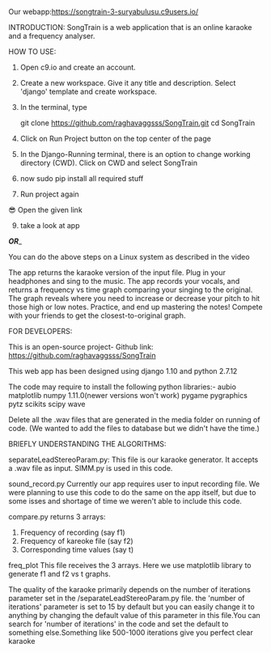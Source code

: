 Our webapp:https://songtrain-3-suryabulusu.c9users.io/

INTRODUCTION:
SongTrain is a web application that is an online karaoke and a frequency analyser.


HOW TO USE:
1) Open c9.io and create an account.

2) Create a new workspace. Give it any title and description. Select 'django' template and create workspace.

3) In the terminal, type 

	git clone https://github.com/raghavaggsss/SongTrain.git
	cd SongTrain

4) Click on Run Project button on the top center of the page

5) In the Django-Running terminal, there is an option to change working directory (CWD). Click on CWD and select SongTrain

6) now sudo pip install all required stuff

7) Run project again

😎 Open the given link

9) take a look at app

 _________OR__________
 
 You can do the above steps on a Linux system as described in the video
 
The app returns the karaoke version of the input file.
Plug in your headphones and sing to the music. The app records your vocals, and returns a frequency vs time graph comparing your singing to the original. The graph reveals where you need to increase or decrease your pitch to hit those high or low notes. Practice, and end up mastering the notes! Compete with your friends to get the closest-to-original graph.


FOR DEVELOPERS:

This is an open-source project-
Github link: https://github.com/raghavaggsss/SongTrain

This web app has been designed using django 1.10 and python 2.7.12

The code may require to install the following python libraries:-
aubio
matplotlib
numpy 1.11.0(newer versions won't work)
pygame
pygraphics
pytz
scikits
scipy
wave

Delete all the .wav files that are generated in the media folder on running of code. (We wanted to add the files to database but we didn't have the time.)

BRIEFLY UNDERSTANDING THE ALGORITHMS:

separateLeadStereoParam.py:
This file is our karaoke generator. It accepts a .wav file as input. SIMM.py is used in this code.

sound_record.py
Currently our app requires user to input recording file. We were planning to use this code to do the same on the app itself, but due to some isses and shortage of time we weren't able to include this code.

compare.py
returns 3 arrays:

1. Frequency of recording (say f1)
2. Frequency of kareoke file (say f2)
3. Corresponding time values (say t)
 
freq_plot
This file receives the 3 arrays.
Here we use matplotlib library to generate f1 and f2 vs t graphs.



The quality of the karaoke primarily depends on the number of iterations parameter set in the /separateLeadStereoParam.py file. the 'number of iterations' parameter is set to 15 by default but you can easily change it to anything by changing the default value of this parameter in this file.You can search for 'number of iterations' in the code and set the default to something else.Something like 500-1000 iterations give you perfect clear karaoke

